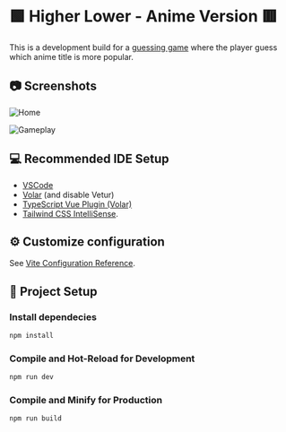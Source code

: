 # :green_square: Higher Lower - Anime Version :red_square: 

This is a development build for a [guessing game](https://hsymicm.github.io/higher-lower-anime/) where the player guess which anime title is more popular.

## :camera: Screenshots

![Home](https://user-images.githubusercontent.com/71636995/188301904-b77fccb8-b76f-45b8-9a89-571f09f173b6.png)

![Gameplay](https://user-images.githubusercontent.com/71636995/188302097-d97ddce1-b1a3-4b34-a395-e6fd8d2b9d61.png)


## :computer: Recommended IDE Setup

- [VSCode](https://code.visualstudio.com/)
- [Volar](https://marketplace.visualstudio.com/items?itemName=Vue.volar) (and disable Vetur)
- [TypeScript Vue Plugin (Volar)](https://marketplace.visualstudio.com/items?itemName=Vue.vscode-typescript-vue-plugin)
- [Tailwind CSS IntelliSense](https://marketplace.visualstudio.com/items?itemName=bradlc.vscode-tailwindcss).


## :gear: Customize configuration

See [Vite Configuration Reference](https://vitejs.dev/config/).


## :wrench: Project Setup

### Install dependecies
```sh
npm install
```

### Compile and Hot-Reload for Development

```sh
npm run dev
```

### Compile and Minify for Production

```sh
npm run build
```
